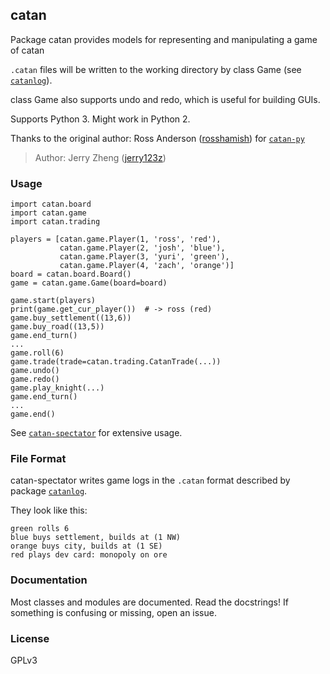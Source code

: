 catan
-----

Package catan provides models for representing and manipulating a game of catan

`.catan` files will be written to the working directory by class Game (see [`catanlog`](https://github.com/rosshamish/catanlog)).

class Game also supports undo and redo, which is useful for building GUIs.

Supports Python 3. Might work in Python 2.

Thanks to the original author: Ross Anderson ([rosshamish](https://github.com/rosshamish)) for [`catan-py`](https://github.com/rosshamish/catan-py)

> Author: Jerry Zheng ([jerry123z](https://github.com/jerry123z))

### Usage

```
import catan.board
import catan.game
import catan.trading

players = [catan.game.Player(1, 'ross', 'red'),
           catan.game.Player(2, 'josh', 'blue'),
           catan.game.Player(3, 'yuri', 'green'),
           catan.game.Player(4, 'zach', 'orange')]
board = catan.board.Board()
game = catan.game.Game(board=board)

game.start(players)
print(game.get_cur_player())  # -> ross (red)
game.buy_settlement((13,6))
game.buy_road((13,5))
game.end_turn()
...
game.roll(6)
game.trade(trade=catan.trading.CatanTrade(...))
game.undo()
game.redo()
game.play_knight(...)
game.end_turn()
...
game.end()
```

See [`catan-spectator`](https://github.com/rosshamish/catan-spectator) for extensive usage.

### File Format

<!-- remember to update this section in sync with "File Format" in github.com/rosshamish/catan-spectator/README.md -->

catan-spectator writes game logs in the `.catan` format described by package [`catanlog`](https://github.com/rosshamish/catanlog).

They look like this:

```
green rolls 6
blue buys settlement, builds at (1 NW)
orange buys city, builds at (1 SE)
red plays dev card: monopoly on ore
```

### Documentation

Most classes and modules are documented. Read the docstrings! If something is confusing or missing, open an issue.

### License

GPLv3
